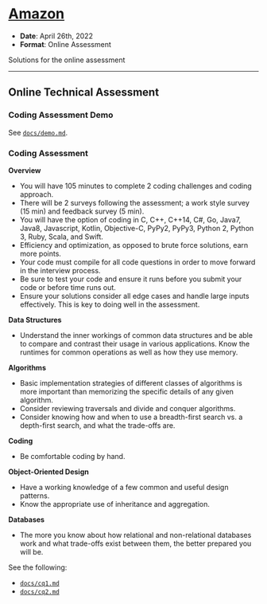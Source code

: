 # [Amazon](https://www.amazon.com)

* **Date**: April 26th, 2022
* **Format**: Online Assessment

Solutions for the online assessment

---

## Online Technical Assessment

### Coding Assessment Demo

See [`docs/demo.md`](docs/demo.md).

### Coding Assessment

**Overview**
* You will have 105 minutes to complete 2 coding challenges and coding approach.
* There will be 2 surveys following the assessment; a work style survey (15 min) and feedback survey (5 min).
* You will have the option of coding in C, C++, C++14, C#, Go, Java7, Java8, Javascript, Kotlin, Objective-C, PyPy2, PyPy3, Python 2, Python 3, Ruby, Scala, and Swift.
* Efficiency and optimization, as opposed to brute force solutions, earn more points.
* Your code must compile for all code questions in order to move forward in the interview process.
* Be sure to test your code and ensure it runs before you submit your code or before time runs out.
* Ensure your solutions consider all edge cases and handle large inputs effectively. This is key to doing well in the assessment.

**Data Structures**
* Understand the inner workings of common data structures and be able to compare and contrast their usage in various applications. Know the runtimes for common operations as well as how they use memory.

**Algorithms**
* Basic implementation strategies of different classes of algorithms is more important than memorizing the specific details of any given algorithm.
* Consider reviewing traversals and divide and conquer algorithms.
* Consider knowing how and when to use a breadth-first search vs. a depth-first search, and what the trade-offs are.

**Coding**
* Be comfortable coding by hand.

**Object-Oriented Design**
* Have a working knowledge of a few common and useful design patterns.
* Know the appropriate use of inheritance and aggregation.

**Databases**
* The more you know about how relational and non-relational databases work and what trade-offs exist between them, the better prepared you will be.

See the following:
* [`docs/cq1.md`](docs/cq1.md)
* [`docs/cq2.md`](docs/cq2.md)
